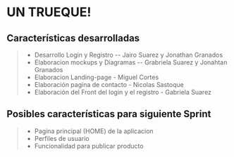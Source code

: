 UN TRUEQUE!
===================


Características desarrolladas
-------------
> - Desarrollo Login y Registro -- Jairo Suarez y Jonathan Granados
> - Elaboracion mockups y Diagramas -- Grabriela Suarez y Jonahtan Granados
> - Elaboracion Landing-page - Miguel Cortes
> - Elaboración pagina de contacto - Nicolas Sastoque
> - Elaboración del Front del login y el registro - Gabriela Suarez



Posibles características para siguiente Sprint
-------------
> - Pagina principal (HOME) de la aplicacion
> - Perfiles de usuario
> - Funcionalidad para publicar producto
